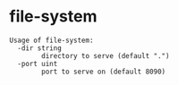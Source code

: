 # file-system
```shell
Usage of file-system:
  -dir string
        directory to serve (default ".")
  -port uint
        port to serve on (default 8090)
```
